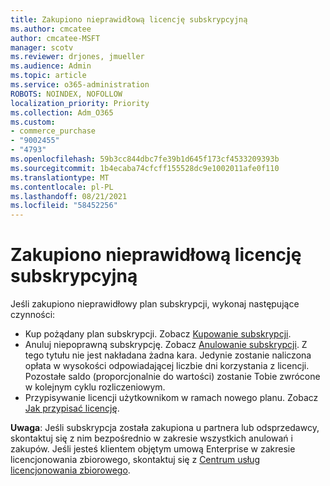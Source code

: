 ```yaml
---
title: Zakupiono nieprawidłową licencję subskrypcyjną
ms.author: cmcatee
author: cmcatee-MSFT
manager: scotv
ms.reviewer: drjones, jmueller
ms.audience: Admin
ms.topic: article
ms.service: o365-administration
ROBOTS: NOINDEX, NOFOLLOW
localization_priority: Priority
ms.collection: Adm_O365
ms.custom:
- commerce_purchase
- "9002455"
- "4793"
ms.openlocfilehash: 59b3cc844dbc7fe39b1d645f173cf4533209393b
ms.sourcegitcommit: 1b4ecaba74cfcff155528dc9e1002011afe0f110
ms.translationtype: MT
ms.contentlocale: pl-PL
ms.lasthandoff: 08/21/2021
ms.locfileid: "58452256"
---
```

# <a name="purchased-wrong-subscription-license"></a>Zakupiono nieprawidłową licencję subskrypcyjną

Jeśli zakupiono nieprawidłowy plan subskrypcji, wykonaj następujące czynności:

- Kup pożądany plan subskrypcji. Zobacz [Kupowanie subskrypcji](https://docs.microsoft.com/alchemyinsights/buy-a-subscription-to-office-365-for-business).
- Anuluj niepoprawną subskrypcję. Zobacz [Anulowanie subskrypcji](https://docs.microsoft.com/alchemyinsights/canceling-your-office-365-subscription).
Z tego tytułu nie jest nakładana żadna kara. Jedynie zostanie naliczona opłata w wysokości odpowiadającej liczbie dni korzystania z licencji. Pozostałe saldo (proporcjonalnie do wartości) zostanie Tobie zwrócone w kolejnym cyklu rozliczeniowym.
- Przypisywanie licencji użytkownikom w ramach nowego planu. Zobacz [Jak przypisać licencję](https://docs.microsoft.com/alchemyinsights/how-to-assign-a-license-to-a-user).

**Uwaga**: Jeśli subskrypcja została zakupiona u partnera lub odsprzedawcy, skontaktuj się z nim bezpośrednio w zakresie wszystkich anulowań i zakupów. Jeśli jesteś klientem objętym umową Enterprise w zakresie licencjonowania zbiorowego, skontaktuj się z [Centrum usług licencjonowania zbiorowego](https://support.microsoft.com/help/4471406/how-to-contact-the-microsoft-volume-licensing-service-center).
